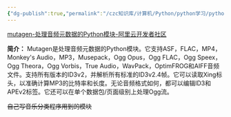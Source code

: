 ```yaml
---
{"dg-publish":true,"permalink":"/czc知识库/计算机/Python/python学习/python模块/python模块：mutagen：处理音频元数据的Python模块/","dgPassFrontmatter":true,"created":"2024-12-07T08:39:46.923+08:00","updated":"2024-12-08T12:19:23.674+08:00"}
---
```



[mutagen-处理音频元数据的Python模块-阿里云开发者社区](https://developer.aliyun.com/article/779937)

**简介：** Mutagen是处理音频元数据的Python模块。它支持ASF，FLAC，MP4，Monkey's Audio，MP3，Musepack，Ogg Opus，Ogg FLAC，Ogg Speex，Ogg Theora，Ogg Vorbis，True Audio，WavPack，OptimFROG和AIFF音频文件。支持所有版本的ID3v2，并解析所有标准的ID3v2.4帧。它可以读取Xing标头，以准确计算MP3的比特率和长度。无论音频格式如何，都可以编辑ID3和APEv2标签。它还可以在单个数据包/页面级别上处理Ogg流。


~~自己写音乐分类程序用到的模块~~
